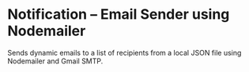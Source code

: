 # Notification – Email Sender using Nodemailer

Sends dynamic emails to a list of recipients from a local JSON file using Nodemailer and Gmail SMTP.
